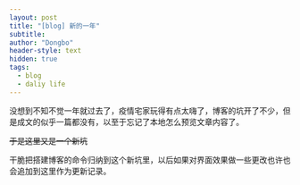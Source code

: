 ```yaml
---
layout: post
title: "[blog] 新的一年"
subtitle: 
author: "Dongbo"
header-style: text
hidden: true
tags:
  - blog
  - daliy life
---
```


没想到不知不觉一年就过去了，疫情宅家玩得有点太嗨了，博客的坑开了不少，但是成文的似乎一篇都没有，以至于忘记了本地怎么预览文章内容了。

~~于是这里又是一个新坑~~

干脆把搭建博客的命令归纳到这个新坑里，以后如果对界面效果做一些更改也许也会追加到这里作为更新记录。
